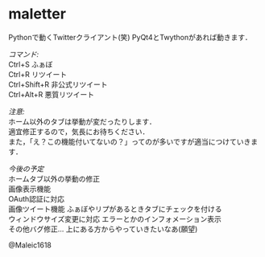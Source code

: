 maletter
============
Pythonで動くTwitterクライアント(笑)
PyQt4とTwythonがあれば動きます．

*コマンド:*  
Ctrl+S ふぁぼ  
Ctrl+R リツイート  
Ctrl+Shift+R 非公式リツイート  
Ctrl+Alt+R 悪質リツイート  

*注意:*    
ホーム以外のタブは挙動が変だったりします．  
適宜修正するので，気長にお待ちください．  
また，「え？この機能付いてないの？」ってのが多いですが適当につけていきます．  

*今後の予定*    
ホームタブ以外の挙動の修正  
画像表示機能  
OAuth認証に対応  
画像ツイート機能
ふぁぼやリプがあるときタブにチェックを付ける  
ウィンドウサイズ変更に対応
エラーとかのインフォメーション表示  
その他バグ修正…
上にある方からやっていきたいなあ(願望)  

@Maleic1618
